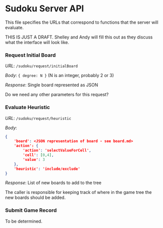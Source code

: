 # Sudoku Server API

This file specifies the URLs that correspond to functions that the server will evaluate.  

THIS IS JUST A DRAFT.  Shelley and Andy will fill this out as they discuss what the interface will look like.


### Request Initial Board

*URL*: `/sudoku/request/initialBoard`

*Body*: `{ degree: N }` (N is an integer, probably 2 or 3)

*Response*: Single board represented as JSON

Do we need any other parameters for this request?

### Evaluate Heuristic

*URL*: `/sudoku/request/heuristic`

*Body*: 

```json
{
    'board': <JSON representation of board - see board.md>
    'action': {
        'action': 'selectValueForCell',
        'cell': [0,4],
        'value': 3
    },
    'heuristic': 'include/exclude'
}
```

*Response*: List of new boards to add to the tree

The caller is responsible for keeping track of where in the game tree the new boards should be added.


### Submit Game Record

To be determined.

